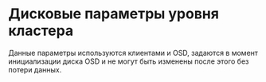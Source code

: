 # Дисковые параметры уровня кластера

Данные параметры используются клиентами и OSD, задаются в момент инициализации
диска OSD и не могут быть изменены после этого без потери данных.
